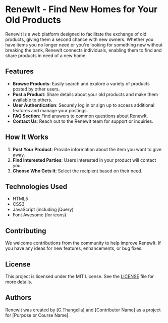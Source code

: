 # RenewIt - Find New Homes for Your Old Products

RenewIt is a web platform designed to facilitate the exchange of old products, giving them a second chance with new owners. Whether you have items you no longer need or you're looking for something new without breaking the bank, RenewIt connects individuals, enabling them to find and share products in need of a new home.

## Features
- **Browse Products**: Easily search and explore a variety of products posted by other users.
- **Post a Product**: Share details about your old products and make them available to others.
- **User Authentication**: Securely log in or sign up to access additional features and manage your postings.
- **FAQ Section**: Find answers to common questions about RenewIt.
- **Contact Us**: Reach out to the RenewIt team for support or inquiries.

## How It Works
1. **Post Your Product**: Provide information about the item you want to give away.
2. **Find Interested Parties**: Users interested in your product will contact you.
3. **Choose Who Gets It**: Select the recipient based on their need.

## Technologies Used
- HTML5
- CSS3
- JavaScript (including jQuery)
- Font Awesome (for icons)


## Contributing
We welcome contributions from the community to help improve RenewIt. If you have any ideas for new features, enhancements, or bug fixes.

## License
This project is licensed under the MIT License. See the [LICENSE](LICENSE) file for more details.

## Authors
RenewIt was created by [G.Thangella] and [Contributor Name] as a project for [Purpose or Course Name].


